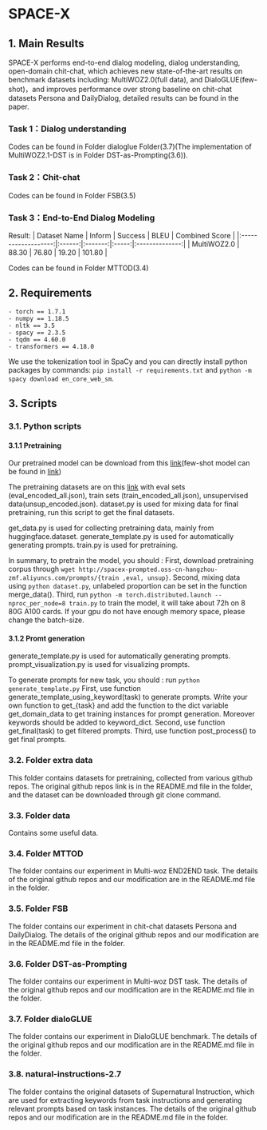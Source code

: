 # SPACE-X
<!--This repository contains code and data for the **SIGIR'2022** paper "**UniPCM: Universal Pre-trained Conversation Model with Task-based Automatic Prompt**".
-->

## 1. Main Results
SPACE-X performs end-to-end dialog modeling, dialog understanding, open-domain chit-chat, which achieves new state-of-the-art results on benchmark datasets including: MultiWOZ2.0(full data), and DialoGLUE(few-shot)，and improves performance over strong baseline on chit-chat datasets Persona and DailyDialog, detailed results can be found in the paper.

### Task 1：Dialog understanding

Codes can be found in Folder dialoglue Folder(3.7)(The implementation of MultiWOZ2.1-DST is in Folder DST-as-Prompting(3.6)).

### Task 2：Chit-chat

<!--对话状态跟踪是要预测多个键值对是否正确，因此指标是联合准确率 Joint Goal Accuracy，评判每轮所有键值对正确才算对。-->
Codes can be found in Folder FSB(3.5)

### Task 3：End-to-End Dialog Modeling
Result:
| Dataset Name | Inform | Success |  BLEU | Combined Score |
|:-------------------:|:------:|:-------:|:-----:|:--------------:|
|     MultiWOZ2.0     |  88.30 |  76.80  | 19.20 |     101.80     |

Codes can be found in Folder MTTOD(3.4)

<!--**NOTE**: Inform指标用于评估多轮对话的理解能力，Success指标用于评估多轮对话的任务完成率，BLEU指标用于评估每轮系统生成回复语句的流畅度，Combined Score = (Inform + Success) * 0.5 + BLEU。

一个完整的多轮对话流程：在每轮对话交互中，系统首先理解用户的Query行为，生成对话状态 Belief State(又称 Dialog State)，用于查询数据库，得到领域相关的查询结果，然后生成系统动作System Act，用于指导最终回复语句的生成。-->


## 2. Requirements
```
- torch == 1.7.1
- numpy == 1.18.5
- nltk == 3.5
- spacy == 2.3.5
- tqdm == 4.60.0
- transformers == 4.18.0
```
We use the tokenization tool in SpaCy and you can directly install python packages by commands: `pip install -r requirements.txt` and `python -m spacy download en_core_web_sm`.

## 3. Scripts
### 3.1. Python scripts
#### 3.1.1 Pretraining
Our pretrained model can be download from this [link](http://spacex-prompted.oss-cn-hangzhou-zmf.aliyuncs.com/prompts/unipcm-full.zip)(few-shot model can be found in [link](http://spacex-prompted.oss-cn-hangzhou-zmf.aliyuncs.com/prompts/unipcm-few.zip))

The pretraining datasets are on this [link](http://spacex-prompted.oss-cn-hangzhou-zmf.aliyuncs.com/prompts) with eval sets (eval_encoded_all.json), train sets (train_encoded_all.json), unsupervised data(unsup_encoded.json).
dataset.py is used for mixing data for final pretraining, run this script to get the final datasets.

get_data.py is used for collecting pretraining data, mainly from huggingface.dataset. 
generate_template.py is used for automatically generating prompts. 
train.py is used for pretraining. 

In summary, to pretrain the model, you should :
First, download pretraining corpus through ```wget http://spacex-prompted.oss-cn-hangzhou-zmf.aliyuncs.com/prompts/{train ,eval, unsup}```.
Second, mixing data using ```python dataset.py```, unlabeled proportion can be set in 
the function merge_data().
Third, run ```python -m torch.distributed.launch --nproc_per_node=8 train.py``` to train the model, it will take about 72h on 8 80G A100 cards. If your gpu do not have enough memory space, please change the batch-size.

#### 3.1.2 Promt generation
generate_template.py is used for automatically generating prompts.
prompt_visualization.py is used for visualizing prompts. 

To generate prompts for new task, you should :
run ```python generate_template.py```
First, use function generate_template_using_keyword(task) to generate prompts. Write your own function to get_{task} and add the function to the dict variable get_domain_data to get training instances for prompt generation. Moreover keywords should be added to keyword_dict.
Second, use function get_final(task) to get filtered prompts.
Third, use function post_process() to get final prompts.

### 3.2. Folder extra data
This folder contains datasets for pretraining, collected from various github repos.
The original github repos link is in the README.md file in the folder, and the dataset can be downloaded through git clone command.

### 3.3. Folder data
Contains some useful data.

### 3.4. Folder MTTOD
The folder contains our experiment in Multi-woz END2END task.
The details of the original github repos and our modification are in the README.md file in the folder.

### 3.5. Folder FSB
The folder contains our experiment in chit-chat datasets Persona and DailyDialog.
The details of the original github repos and our modification are in the README.md file in the folder.

### 3.6. Folder DST-as-Prompting
The folder contains our experiment in Multi-woz DST task.
The details of the original github repos and our modification are in the README.md file in the folder.

### 3.7. Folder dialoGLUE
The folder contains our experiment in DialoGLUE benchmark.
The details of the original github repos and our modification are in the README.md file in the folder.

### 3.8. natural-instructions-2.7
The folder contains the original datasets of Supernatural Instruction, which are used for extracting keywords from task instructions and generating relevant prompts based on task instances.
The details of the original github repos and our modification are in the README.md file in the folder.

<!--
```
SPACE/
├── data  # multiwoz2.0 and banking77 datasets
├── db  # database in multiwoz2.0 dataset
├── model  # bert vocabulary
├── outputs  # fine-tuned checkpoints for multiwoz2.0 and banking77
├── scripts  # inference bashes for multiwoz2.0 and banking77
├── space  # model and modules
├── tools  # misc tools
└── trippy  # separated code for dialog state tracking (dst)
    ├── data  # multiwoz2.2 datasets
    ├── dataset_config  # data configuration
    ├── model  # dst model and modules
    ├── outputs  # fine-tuned checkpoints for multiwoz2.2
    └── scripts  # # inference bashes for multiwoz2.2
```
-->
